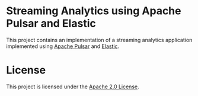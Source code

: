 # Streaming Analytics using Apache Pulsar and Elastic

This project contains an implementation of a streaming analytics application implemented using [Apache Pulsar](https://pulsar.apache.org) and [Elastic](https://www.elastic.co).

# License

This project is licensed under the [Apache 2.0 License](./LICENSE).